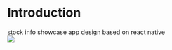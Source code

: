 <h1>Introduction</h1>
<div>
  <p1>stock info showcase app design based on react native</p1>
  <img style="display:block;margin-left:auto;margin-right:auto" src='video.gif'>
</div>
